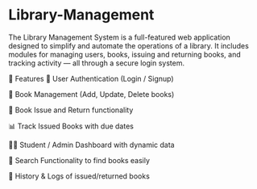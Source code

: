 # Library-Management

The Library Management System is a full-featured web application designed to simplify and automate the operations of a library. It includes modules for managing users, books, issuing and returning books, and tracking activity — all through a secure login system.

🚀 Features
🔐 User Authentication (Login / Signup)

📘 Book Management (Add, Update, Delete books)

🧾 Book Issue and Return functionality

📊 Track Issued Books with due dates

👨‍🎓 Student / Admin Dashboard with dynamic data

🔎 Search Functionality to find books easily

📅 History & Logs of issued/returned books

